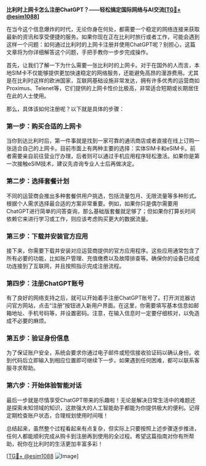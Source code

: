 **比利时上网卡怎么注册ChatGPT？——轻松搞定国际网络与AI交流[[TG💪+ @esim1088](https://t.me/s/esim1088)]**

在当今这个信息爆炸的时代，无论你身在何处，都需要一个稳定的网络连接来获取最新的资讯和享受便捷的服务。如果你现在正在比利时旅行或者工作，可能会遇到这样一个问题：如何通过比利时的上网卡注册并使用ChatGPT呢？别担心，这篇文章将为你详细解答这个问题，手把手教你一步步完成操作。

首先，让我们了解一下为什么需要一张比利时的上网卡。对于在国外的人而言，本地SIM卡不仅能够提供更加快速稳定的网络服务，还能避免高昂的漫游费用。尤其是在比利时这样的欧洲国家，互联网基础设施非常发达，拥有许多优秀的运营商如Proximus、Telenet等，它们提供的上网卡性价比极高，非常适合短期或长期居住在此的人士使用。

那么，具体该如何注册呢？以下就是具体的步骤：

### 第一步：购买合适的上网卡

当你到达比利时后，第一件事就是找到一家可靠的通讯商店或者直接在线上订购一张适合自己的上网卡。目前市面上有两种主要的选择：实体SIM卡和eSIM卡。前者需要亲自前往营业厅办理，后者则可以通过手机应用程序轻松激活。如果你是第一次接触eSIM技术，建议先咨询专业人士后再做决定。

### 第二步：选择套餐计划

不同的运营商会推出多种套餐供用户挑选，包括流量包月、无限流量等多种形式。根据个人需求选择最合适的方案非常重要。例如，如果你只是偶尔需要用ChatGPT进行简单的问答查询，那么基础版套餐就足够了；但如果你打算长时间依赖它来进行学习或工作，则应该考虑购买更大的数据流量。

### 第三步：下载并安装官方应用

接下来，你需要下载并安装对应运营商提供的官方应用程序。这些应用通常包含了所有必要的功能，比如账户管理、充值缴费以及故障排查等。确保你的设备已经成功连接到了互联网，并且按照指示完成注册流程。

### 第四步：注册ChatGPT账号

有了良好的网络支持之后，就可以开始着手注册ChatGPT账号了。打开浏览器访问官方网站，点击“注册”按钮进入新用户界面。在这里，你需要填写基本信息如邮箱地址、手机号码等，并设置密码。注意，在输入信息时一定要仔细核对，以免造成不必要的麻烦。

### 第五步：验证身份信息

为了保证账户安全，系统会要求你通过电子邮件或短信接收验证码以确认身份。收到代码后立即输入到相应位置即可继续下一步。如果遇到任何困难，都可以联系客服寻求帮助。

### 第六步：开始体验智能对话

最后一步就是尽情享受ChatGPT带来的乐趣啦！无论是解决日常生活中的难题还是探索未知领域的知识，这款强大的人工智能助手都能为你提供极大的便利。记得定期检查账户状态，合理规划使用时间哦！

总结起来，虽然整个过程看起来有点复杂，但实际上只要按照上述步骤逐步推进，任何人都能顺利完成从购卡到注册再到使用的全过程。希望这篇指南对你有所帮助，祝你在比利时的生活更加丰富多彩！

[[TG💪+ @esim1088](https://t.me/s/esim1088) ![Image](https://i.postimg.cc/4NQfJmqS/Snipaste-2025-05-13-00-14-12.png)]